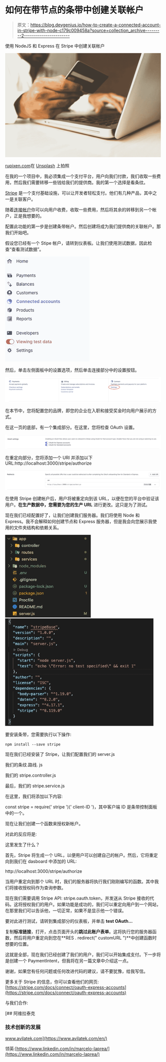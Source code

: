 # 如何在带节点的条带中创建关联帐户

> 原文：<https://blog.devgenius.io/how-to-create-a-connected-account-in-stripe-with-node-c179c009458a?source=collection_archive---------2----------------------->

使用 NodeJS 和 Express 在 Stripe 中创建关联帐户

![](img/5632e4bc8d159d1c7fb110d0b6fc5f20.png)

[rupixen.com](https://unsplash.com/@rupixen?utm_source=medium&utm_medium=referral)在 [Unsplash](https://unsplash.com?utm_source=medium&utm_medium=referral) 上拍照

在我的一个项目中，我必须集成一个支付平台，用户向我们付款，我们收取一些费用，然后我们需要转移一些钱给我们的提供商。我的第一个选择是看条纹。

[Stripe](https://stripe.com) 是一个支付基础设施，可以让开发者轻松支付。他们有几种产品，其中之一是关联客户。

随着[连接帐户](https://stripe.com/en-gb-es/connect)你可以向用户收费，收取一些费用，然后将其余的转移到另一个帐户，正是我想要的。

配置此功能的第一步是创建条带帐户。然后创建将成为我们提供商的关联帐户。那我们开始吧。

假设您已经有一个 Stipe 帐户，请转到仪表板。让我们使用测试数据，因此检查“查看测试数据”。

![](img/9931a779f3d87974e2f9610b1b8bb60d.png)

然后，单击左侧面板中的设置选项，然后单击连接部分中的设置按钮。

![](img/b72fce86dbf7d398c128ca5a67a04dfc.png)

在本节中，您将配置您的品牌，即您的企业在入职和接受奖金时向用户展示的方式。

在这一页的底部，有一个集成部分。在这里，您将检查 OAuth 设置。

![](img/93834cac7a48c7ff8a05122a0b5dbbe9.png)

在重定向部分，您将添加一个 URI 并添加以下 URL:http://localhost:3000/stripe/authorize

![](img/0dc5d5b640e7638d968921fcba3e0867.png)

在使用 Stripe 创建帐户后，用户将被重定向到该 URL，以便在您的平台中验证该用户。**在生产数据中，您需要为您的生产 URL** 进行更改。这只是为了测试。

现在我们已经配置好了，让我们创建我们服务器。我们将使用 Node 和 Express。我不会解释如何创建节点和 Express 服务器，但是我会向您展示我使用的文件夹结构和依赖关系。

![](img/87379355e210e3bd53922b770feddcce.png)![](img/1ede01899fd2bf3269b83d84a3c24a98.png)

要安装条带，您需要执行以下操作:

```
npm install --save stripe
```

现在我们已经安装了 Stripe，让我们配置我们的 server.js

我们的条纹.路线. js

我们的 stripe.controller.js

最后，我们的 stripe.service.js

在这里，我们将添加以下内容:

const stripe = require(' stripe ')(' client-ID ')，其中客户端 ID 是条带控制面板中的一个。

现在让我们创建一个函数来授权新帐户。

对此的反应将是:

这里发生了什么？

首先，Stripe 将生成一个 URL，以便用户可以创建自己的帐户。然后，它将重定向到我们在 dasboard 中添加的 URL:

http://localhost:3000/stripe/authorize

当用户重定向到那个 URL 时，我们的服务器将执行我们刚刚编写的函数。其中我们将接收授权码作为查询参数。

现在我们需要调用 Stripe API: stripe.oauth.token，并发送从 Stripe 接收的代码。这将授权我们的用户。如果功能是成功的，我们可以重定向用户到一个网站，在那里我们可以告诉他，一切正常，如果不是显示他一个错误。

要对此进行测试，请转到集成部分的仪表板，并单击 **test OAuth…**

复制**标准链接**，打开，点击页面开头的**跳过此账户表单**。这将执行您的服务器函数，然后将用户重定向到您在**RES . redirect(" customURL ")**中创建函数时想要的位置。

这就是全部，现在我们已经创建了我们的用户，我们可以开始集成支付。下一步将是创建一个 PaymentIntent，但我将在另一篇文章中介绍这一点。

谢谢，如果您有任何问题或任何改进代码的建议，请不要犹豫，给我写信。

更多关于 Stripe 的信息，你可以查看他们的网页:[https://stripe.com/docs/connect/oauth-express-accounts](https://stripe.com/docs/connect/oauth-express-accounts)

与我们合作:

[](https://www.avilatek.com/en/) [## 阿维拉泰克

### 技术创新的发展

www.avilatek.com](https://www.avilatek.com/en/) 

领英:[https://www.linkedin.com/in/marcelo-laprea/](https://www.linkedin.com/in/marcelo-laprea/)